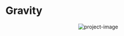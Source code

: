# Gravity
<p align="center"><img src="https://socialify.git.ci/TagCopperLight/Gravity/image?description=1&amp;font=Inter&amp;language=1&amp;name=1&amp;owner=1&amp;pattern=Solid&amp;theme=Dark" alt="project-image"></p>
